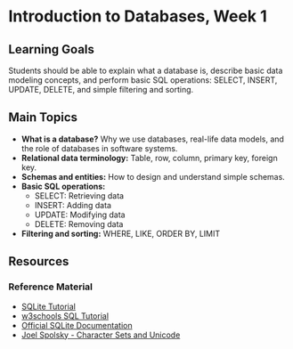 # Introduction to Databases, Week 1

## Learning Goals

Students should be able to explain what a database is, describe basic data modeling concepts, and perform basic SQL operations: SELECT, INSERT, UPDATE, DELETE, and simple filtering and sorting.

## Main Topics

- **What is a database?**
  Why we use databases, real-life data models, and the role of databases in software systems.
- **Relational data terminology:**
  Table, row, column, primary key, foreign key.
- **Schemas and entities:**
  How to design and understand simple schemas.
- **Basic SQL operations:**
  - SELECT: Retrieving data
  - INSERT: Adding data
  - UPDATE: Modifying data
  - DELETE: Removing data
- **Filtering and sorting:**
  WHERE, LIKE, ORDER BY, LIMIT

## Resources

### Reference Material

- [SQLite Tutorial](https://www.sqlitetutorial.net/)
- [w3schools SQL Tutorial](https://www.w3schools.com/sql/)
- [Official SQLite Documentation](https://sqlite.org/docs.html)
- [Joel Spolsky - Character Sets and Unicode](https://www.joelonsoftware.com/2003/10/08/the-absolute-minimum-every-software-developer-absolutely-positively-must-know-about-unicode-and-character-sets-no-excuses/)
